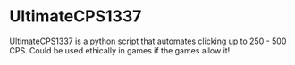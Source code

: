 # UltimateCPS1337
UltimateCPS1337 is a python script that automates clicking up to 250 - 500 CPS. Could be used ethically  in games if the games allow it!
